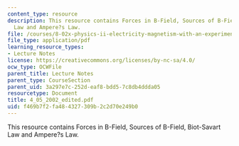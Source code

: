 ```yaml
---
content_type: resource
description: This resource contains Forces in B-Field, Sources of B-Field, Biot-Savart
  Law and Ampere?s Law.
file: /courses/8-02x-physics-ii-electricity-magnetism-with-an-experimental-focus-spring-2005/f469b7f2fa484327309b2c2d70e249b0_4_05_2002_edited.pdf
file_type: application/pdf
learning_resource_types:
- Lecture Notes
license: https://creativecommons.org/licenses/by-nc-sa/4.0/
ocw_type: OCWFile
parent_title: Lecture Notes
parent_type: CourseSection
parent_uid: 3a297e7c-252d-eaf8-bdd5-7c8db4ddda05
resourcetype: Document
title: 4_05_2002_edited.pdf
uid: f469b7f2-fa48-4327-309b-2c2d70e249b0
---
```

This resource contains Forces in B-Field, Sources of B-Field, Biot-Savart Law and Ampere?s Law.